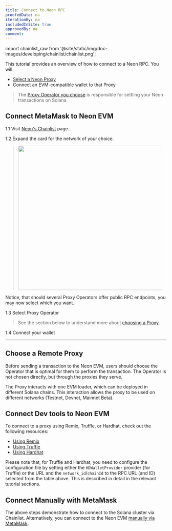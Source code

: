 ```yaml
---
title: Connect to Neon RPC
proofedDate: na
iterationBy: na
includedInSite: true
approvedBy: na
comment: 
---
```


import chainlist_raw from '@site/static/img/doc-images/developing/chainlist/chainlist.png';

This tutorial provides an overview of how to connect to a Neon RPC. You will:
- [Select a Neon Proxy](https://chainlist.org/?chain=245022926&testnets=true&search=Neon)
- Connect an EVM-compatible wallet to that Proxy

> The [Proxy Operator you choose](#choose-a-remote-proxy) is responsible for settling your Neon transactions on Solana

## Connect MetaMask to Neon EVM

1.1 Visit [Neon's Chainlist](https://chainlist.org/?chain=245022926&testnets=true&search=Neon) page.

1.2 Expand the card for the network of your choice. 

> <img src={chainlist_raw} width="450" />

Notice, that should several Proxy Operators offer public RPC endpoints, you may now select which you want.

1.3 Select Proxy Operator

> See the section below to understand more about [choosing a Proxy](#choose-a-remote-proxy).

1.4 Connect your wallet

**** 


## Choose a Remote Proxy

Before sending a transaction to the Neon EVM, users should choose the Operator that is optimal for them to perform the transaction. The Operator is not chosen directly, but through the proxies they serve.

The Proxy interacts with one EVM loader, which can be deployed in different Solana chains. This interaction allows the proxy to be used on different networks (Testnet, Devnet, Mainnet Beta).


## Connect Dev tools to Neon EVM

To connect to a proxy using Remix, Truffle, or Hardhat, check out the following resources:
* [Using Remix](developing/deploy_facilities/using_remix.md)
* [Using Truffle](developing/deploy_facilities/using_truffle.md)
* [Using Hardhat](developing/deploy_facilities/using_hardhat.md)

Please note that, for Truffle and Hardhat, you need to configure the configuration file by setting either the `HDWalletProvider` provider (for Truffle) or the URL and the `network_id`/`chainId` to the RPC URL (and ID) selected from the table above. This is described in detail in the relevant tutorial sections.

## Connect Manually with MetaMask
The above steps demonstrate how to connect to the Solana cluster via Chainlist. Alternatively, you can connect to the Neon EVM [manually via MetaMask](wallet/metamask_setup.md#setting-up-an-rpc-network).

